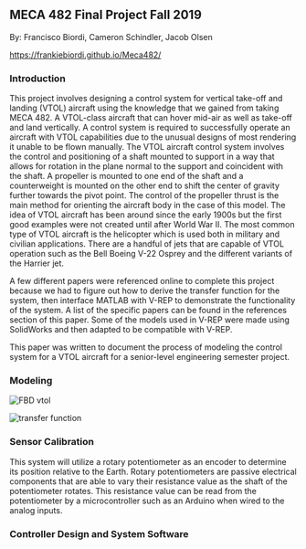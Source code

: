 ## MECA 482 Final Project Fall 2019



By: Francisco Biordi, Cameron Schindler, Jacob Olsen 

https://frankiebiordi.github.io/Meca482/








### Introduction

This project involves designing a control system for vertical take-off and landing (VTOL) aircraft using the knowledge that we gained from taking MECA 482. A VTOL-class aircraft that can hover mid-air as well as take-off and land vertically. A control system is required to successfully operate an aircraft with VTOL capabilities due to the unusual designs of most rendering it unable to be flown manually. The VTOL aircraft control system involves the control and positioning of a shaft mounted to support in a way that allows for rotation in the plane normal to the support and coincident with the shaft. A propeller is mounted to one end of the shaft and a counterweight is mounted on the other end to shift the center of gravity further towards the pivot point. The control of the propeller thrust is the main method for orienting the aircraft body in the case of this model. The idea of VTOL aircraft has been around since the early 1900s but the first good examples were not created until after World War II. The most common type of VTOL aircraft is the helicopter which is used both in military and civilian applications. There are a handful of jets that are capable of VTOL operation such as the Bell Boeing V-22 Osprey and the different variants of the Harrier jet.

A few different papers were referenced online to complete this project because we had to figure out how to derive the transfer function for the system, then interface MATLAB with V-REP to demonstrate the functionality of the system. A list of the specific papers can be found in the references section of this paper. Some of the models used in V-REP were made using SolidWorks and then adapted to be compatible with V-REP.

This paper was written to document the process of modeling the control system for a VTOL aircraft for a senior-level engineering semester project.
 


### Modeling

![FBD vtol](https://user-images.githubusercontent.com/59099338/71291483-ac526880-2327-11ea-973c-a40384486980.JPG)


![transfer function](https://user-images.githubusercontent.com/59099338/71298810-b59aff80-233e-11ea-98f4-971a2d4e0fde.JPG)


### Sensor Calibration 

This system will utilize a rotary potentiometer as an encoder to determine its position relative to the Earth. Rotary potentiometers are passive electrical components that are able to vary their resistance value as the shaft of the potentiometer rotates. This resistance value can be read from the potentiometer by a microcontroller such as an Arduino when wired to the analog inputs.


### Controller Design and System Software 





